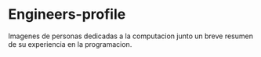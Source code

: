# Engineers-profile
Imagenes de personas dedicadas a la computacion junto un breve resumen de su experiencia en la programacion.
